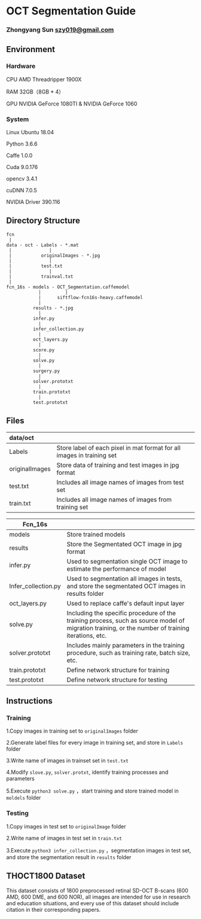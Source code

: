 # OCT Segmentation Guide

### Zhongyang Sun  szy019@gmail.com



## Environment

### Hardware

CPU AMD Threadripper 1900X

RAM 32GB（8GB * 4）

GPU NVIDIA GeForce 1080TI & NVIDIA GeForce 1060

### System

Linux Ubuntu 18.04

Python 3.6.6

Caffe 1.0.0

Cuda 9.0.176

opencv 3.4.1

cuDNN 7.0.5

NVIDIA Driver 390.116

## Directory Structure

```
fcn
 |
data - oct - Labels - *.mat
 |              |
 |           originalImages - *.jpg
 |              |
 |           test.txt
 |              |
 |           trainval.txt
 | 
fcn_16s - models - OCT_Segmentation.caffemodel
            |         |
            |      siftflow-fcn16s-heavy.caffemodel
            |       
          results - *.jpg
            |
          infer.py
            |
          infer_collection.py
            |
          oct_layers.py
            |
          score.py
            |
          solve.py
            |
          surgery.py
            |
          solver.prototxt
            |
          train.prototxt
            |
          test.prototxt

```



## Files



| data/oct       |                                                              |
| :------------- | :----------------------------------------------------------- |
| Labels         | Store label of each pixel in mat format for all images in training set |
| originalImages | Store data of training and test images in jpg format         |
| test.txt       | Includes all image names of images from test set             |
| train.txt      | Includes all image names of images from training set         |



| Fcn_16s             |                                                              |
| ------------------- | ------------------------------------------------------------ |
| models              | Store trained models                                         |
| results             | Store the Segmentated OCT image in jpg format                |
| infer.py            | Used to segmentation single OCT image  to estimate the performance of model |
| Infer_collection.py | Used to segmentation all images in tests, and store the segmentated OCT images in results folder |
| oct_layers.py       | Used to replace caffe's default input layer                  |
| solve.py            | Including the specific procedure of the training process, such as source model of  migration training, or the number of training iterations, etc. |
| solver.prototxt     | Includes mainly parameters in the training procedure, such as training rate, batch size, etc. |
| train.prototxt      | Define network structure for training                        |
| test.prototxt       | Define network structure for testing                         |

## Instructions

### Training

1.Copy images in training set to ```originalImages``` folder

2.Generate label files for every image in training set, and store in ```Labels``` folder

3.Write name of images in trainset set in ```test.txt```

4.Modify ```slove.py```, ```solver.protxt```, identify training processes and parameters

5.Execute ```python3 solve.py``` ，start training and store trained model in ```moldels``` folder

### Testing

1.Copy images in test set to ```originalImage``` folder

2.Write name of images in test set in ```train.txt```

3.Execute ```python3 infer_collection.py``` ，segmentation images in test set, and store the segmentation result in ```results``` folder



## THOCT1800 Dataset

This dataset consists of 1800 preprocessed retinal SD-OCT B-scans (600 AMD, 600 DME, and 600 NOR), all images are intended for use in research and education situations, and every use of this dataset should include citation in their corresponding papers.